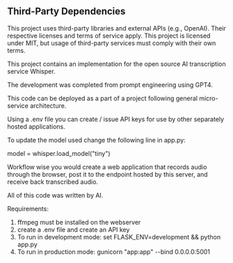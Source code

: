 ## Third-Party Dependencies
This project uses third-party libraries and external APIs (e.g., OpenAI). Their respective licenses and terms of service apply. This project is licensed under MIT, but usage of third-party services must comply with their own terms.

This project contains an implementation for the open source AI transcription service Whisper.

The development was completed from prompt engineering using GPT4.

This code can be deployed as a part of a project following general micro-service architecture.

Using a .env file you can create / issue API keys for use by other separately hosted applications.

To update the model used change the following line in app.py:

model = whisper.load_model("tiny")

Workflow wise you would create a web application that records audio through the browser, post it to the endpoint hosted by this server, and receive back transcribed audio.

All of this code was written by AI.

Requirements:
1. ffmpeg must be installed on the webserver
2. create a .env file and create an API key
3. To run in development mode: set FLASK_ENV=development && python app.py
4. To run in production mode: gunicorn "app:app" --bind 0.0.0.0:5001

